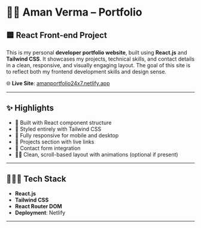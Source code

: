 # 👨‍💻 Aman Verma – Portfolio

## 🟦 React Front-end Project

This is my personal **developer portfolio website**, built using **React.js** and **Tailwind CSS**. It showcases my projects, technical skills, and contact details in a clean, responsive, and visually engaging layout. The goal of this site is to reflect both my frontend development skills and design sense.

🌐 **Live Site**: [amanportfolio24x7.netlify.app](https://amanportfolio24x7.netlify.app)

---

## ✨ Highlights

- 🧩 Built with React component structure  
- 🎨 Styled entirely with Tailwind CSS  
- 📱 Fully responsive for mobile and desktop  
- 📂 Projects section with live links  
- 📧 Contact form integration  
- 🧑‍💼 Clean, scroll-based layout with animations (optional if present)

---

## 🧑🏻‍💻 Tech Stack

- **React.js**  
- **Tailwind CSS**  
- **React Router DOM**
- **Deployment**: Netlify

---